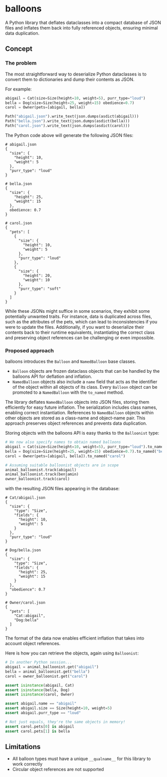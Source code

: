 # balloons

A Python library that deflates dataclasses into a compact database of JSON files and inflates them back into fully referenced objects, ensuring minimal data duplication.

## Concept

### The problem

The most straightforward way to deserialize Python dataclasses is to convert them to dictionaries and dump their contents as JSON.

For example:

```py
abigail = Cat(size=Size(height=10, weight=5), purr_type="loud")
bella = Dog(size=Size(height=25, weight=15) obedience=0.7)
carol = Owner(pets=[abigail, bella])

Path("abigail.json").write_text(json.dumps(asdict(abigail)))
Path("bella.json").write_text(json.dumps(asdict(bella)))
Path("carol.json").write_text(json.dumps(asdict(carol)))
```

The Python code above will generate the following JSON files:

```
# abigail.json
{
  "size": {
    "height": 10,
    "weight": 5
  },
  "purr_type": "loud"
}

# bella.json
{
  "size": {
    "height": 25,
    "weight": 15
  },
  obedience: 0.7
}

# carol.json
{
  "pets": [
    {
      "size": {
        "height": 10,
        "weight": 5
      },
      "purr_type": "loud"
    },
    {
      "size": {
        "height": 20,
        "weight": 10
      },
      "purr_type": "soft"
    }
  ]
}
```

While these JSONs might suffice in some scenarios, they exhibit some potentially unwanted traits.
For instance, data is duplicated across files, such as the attributes of the pets, which can lead to inconsistencies if you were to update the files.
Additionally, if you want to deserialize their contents back to their runtime equivalents, instantiating the correct class and preserving object references can be challenging or even impossible.

### Proposed approach

balloons introduces the `Balloon` and `NamedBalloon` base classes.

* `Balloon` objects are frozen dataclass objects that can be handled by the balloons API for deflation and inflation.
* `NamedBalloon` objects also include a `name` field that acts as the identifier of the object within all objects of its class.
   Every `Balloon` object can be promoted to a `NamedBalloon` with the `to_named` method.

The library deflates `NamedBalloon` objects into JSON files, storing them efficiently for easy future inflation.
The serialization includes class names, enabling correct instantiation.
References to `NamedBalloon` objects within other objects are stored as a class-name and object-name pair.
This approach preserves object references and prevents data duplication.

Storing objects with the balloons API is easy thanks to the `Balloonist` type:

```py
# We now also specify names to obtain named balloons
abigail = Cat(size=Size(height=10, weight=5), purr_type="loud").to_named("abigail")
bella = Dog(size=Size(height=25, weight=15) obedience=0.7).to_named("bella")
carol = Owner(pets=[abigail, bella]).to_named("carol")

# Assuming suitable balloonist objects are in scope
animal_balloonist.track(abigail)
animal_balloonist.track(benjamin)
owner_balloonist.track(carol)
```

with the resulting JSON files appearing in the database:

```
# Cat/abigail.json
{
  "size": {
    "type": "Size",
    "fields": {
      "height": 10,
      "weight": 5
    }
  },
  "purr_type": "loud"
}

# Dog/bella.json
{
  "size": {
    "type": "Size",
    "fields": {
      "height": 25,
      "weight": 15
    }
  },
  "obedience": 0.7
}

# Owner/carol.json
{
  "pets": [
    "Cat:abigail",
    "Dog:bella"
  ]
}
```

The format of the data now enables efficient inflation that takes into account object references.

Here is how you can retrieve the objects, again using `Balloonist`:

```py
# In another Python session...
abigail = animal_balloonist.get("abigail")
bella = animal_balloonist.get("bella")
carol = owner_balloonist.get("carol")

assert isinstance(abigail, Cat)
assert isinstance(bella, Dog)
assert isinstance(carol, Owner)

assert abigail.name == "abigail"
assert abigail.size == Size(height=10, weight=5)
assert abigail.purr_type == "loud"

# Not just equals, they're the same objects in memory!
assert carol.pets[0] is abigail
assert carol.pets[1] is bella
```

## Limitations

* All balloon types must have a unique `__qualname__` for this library to work correctly
* Circular object references are not supported
